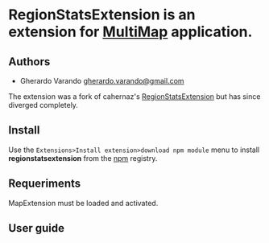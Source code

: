 # RegionStatsExtension is an extension for [MultiMap](https://github.com/ComputationalIntelligenceGroup/multimap) application.


## Authors

- Gherardo Varando [gherardo.varando@gmail.com](mailto:gherardo.varando@gmail.com)

The extension was a fork of cahernaz's [RegionStatsExtension](https://github.com/cahernanz/RegionStatsExtension) but has since diverged completely.

## Install

Use the `Extensions>Install extension>download npm module` menu to install **regionstatsextension** from the [npm](https://www.npmjs.com/package/regionstatsextension) registry. 

## Requeriments

MapExtension must be loaded and activated.


## User guide



